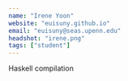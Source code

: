 ```yaml
---
name: "Irene Yoon"
website: "euisuny.github.io"
email: "euisuny@seas.upenn.edu"
headshot: "irene.png"
tags: ["student"]
---
```

Haskell compilation
